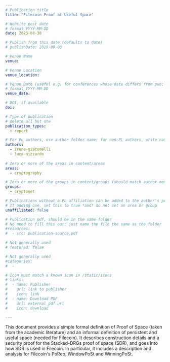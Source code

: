 ```yaml
---
# Publication title
title: "Filecoin Proof of Useful Space"

# Website post date
# format YYYY-MM-DD
date: 2023-08-30

# Publish from this date (defaults to date)
# publishDate: 2019-09-03

# Venue Name
venue: 

# Venue Location
venue_location: 

# Venue Date (useful e.g. for conferences whose date differs from pub; defaults to date)
# format YYYY-MM-DD
venue_date: 

# DOI, if available
doi:

# Type of publication
# delete all but one
publication_types:
  - report

# For PL authors, use author folder name; for non-PL authors, write name as in paper within ""
authors:
  - irene-giacomelli
  - luca-nizzardo
  
# Zero or more of the areas in content/areas
areas:
  - cryptography

# Zero or more of the groups in content/groups (should match author membership)
groups:
  - cryptonet

# Publications without a PL affiliation can be added to the author's profile without showing up elsewhere
# If adding one, set this to true *and* do not set an area or group
unaffiliated: false

# Publication pdf, should be in the same folder
# No need to fill this out; just name the file the same as the folder
#resources:
#  - src: publication-source.pdf

# Not generally used
# featured: false

# Not generally used
#categories:
#  -

# Icon must match a known icon in /static/icons
# links:
#  - name: Publisher
#    url: link to publisher
#    icon: link
#  - name: Download PDF
#    url: external pdf url
#    icon: download

---
```


This document provides a simple formal definition of Proof of Space (taken from the academic literature) and an informal definition of persistent and useful space (needed for Filecoin). It describes construction details and a security proof for the Stacked-DRGs proof of space (SDR), and goes into how SDR is used in Filecoin. In particular, it includes a description and analysis for Filecoin's PoRep, WindowPoSt and WinningPoSt.
